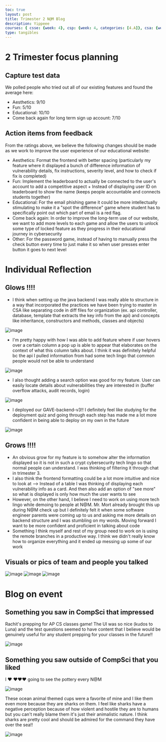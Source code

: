 ```yaml
---
toc: true
layout: post
title: Trimester 2 N@M Blog 
description: Yippeee
courses: { csse: {week: 4}, csp: {week: 4, categories: [4.A]}, csa: {week: 8}}
type: tangibles
---
```


<h1>2 Trimester focus planning</h1>

<h2>Capture test data</h2>

We polled people who tried out all of our existing features and found the average here: 

- Aesthetics: 9/10
- Fun: 5/10
- Educational: 10/10
- Come back again for long term sign up account: 7/10

<h2>Action items from feedback</h2>

From the ratings above, we believe the following changes should be made as we work to improve the user experience of our educational website: 

- Aesthetics: Format the frontend with better spacing (particularly my feature where it displayed a bunch of difference information of vulnerability details, fix instructions, severity level, and how to check if fix is completed)
- Fun: Implement the leaderboard to actually be connected to the user's account to add a competitive aspect + Instead of displaying user ID on leaderboard to show the name (keeps people accountable and connects students together)
- Educational: For the email phishing game it could be more intellectually stimulating to make it a "spot the difference" game where student has to specifically point out which part of email is a red flag. 
- Come back again: In order to improve the long-term use of our website, we want to add more levels to each game and allow the users to unlock some type of locked feature as they progress in their educational journey in cybersecurity 
- Other: For the password game, instead of having to manually press the check button every time to just make it so when user presses enter button it goes to next level

<h1>Individual Reflection</h1>

<h2> Glows !!!! </h2>

- I think when setting up the java backend I was really able to structure in a way that incorporated the practices we have been trying to master in CSA like separating code in diff files for organization (ex. api controller, database, template that extracts the key info from the api) and concepts like inheritance, constructors and methods, classes and objects) 

![image](https://github.com/e-shen2022/APCS_Blog/assets/104966589/c9e8e5c1-ebf9-4761-a412-4c9325ab63f6)

- I'm pretty happy with how I was able to add feature where if user hovers over a certain column a pop up is able to appear that elaborates on the context of what this column talks about. I think it was definitely helpful bc the api I pulled information from had some tech lingo that common people would not be able to understand

![image](https://github.com/e-shen2022/APCS_Blog/assets/104966589/97493317-d483-4b38-b486-3f6178ef205b)

- I also thought adding a search option was good for my feature. User can easily locate details about vulnerabilities they are interested in (buffer overflow attacks, audit records, login)

![image](https://github.com/e-shen2022/APCS_Blog/assets/104966589/35df96ec-88a3-4798-8cae-f5c9b580b59c)

- I deployed our GAVE-backend-v3!! I definitely feel like studying for the deployment quiz and going through each step has made me a lot more confident in being able to deploy on my own in the future 

![image](https://github.com/e-shen2022/APCS_Blog/assets/104966589/7eadbc19-f160-4d5f-b0e0-194a54d74f02)

<h2> Grows !!!! </h2>

- An obvious grow for my feature is to somehow alter the information displayed so it is not in such a crypt cybersecurity tech lingo so that normal people can understand. I was thinking of filtering it through chat in trimester 3. 
- I also think the frontend formatting could be a lot more intuitive and nice to look at --> Instead of a table I was thinking of displaying each vulnerability info as a card. And then also add an option of "see more" so what is displayed is only how much the user wants to see
- However, on the other hand, I believe I need to work on using more tech lingo while demoing to people at N@M. Mr. Mort already brought this up during N@M check up but I definitely felt it when some software engineer parents were coming up to us and asking me more details on backend structure and I was stumbling on my words. Moving forward I want to be more confident and proficient in talking about code
- Something I think myself and rest of my group need to work on is using the remote branches in a productive way. I think we didn't really know how to organize everything and it ended up messing up some of our work

<h2>Visuals or pics of team and people you talked</h2>

![image](https://github.com/e-shen2022/APCS_Blog/assets/104966589/def5f917-b7cb-4809-8e25-8daa4a5ab923)
![image](https://github.com/e-shen2022/APCS_Blog/assets/104966589/4412c57a-8aec-4cb1-aa05-936d567b9e19)
![image](https://github.com/e-shen2022/APCS_Blog/assets/104966589/02273b4b-ab3e-4a54-a3c9-03451e044afa)

<h1>Blog on event</h1>

<h2>Something you saw in CompSci that impressed</h2>

Rachit's prepping for AP CS classes game! The UI was so nice (kudos to Luna) and the test questions seemed to have content that I believe would be genuinely useful for any student prepping for your classes in the future!!

![image](https://github.com/e-shen2022/APCS_Blog/assets/104966589/3559556d-5872-4999-8540-5e643f90cdcb)

<h2>Something you saw outside of CompSci that you liked</h2>

I ❤️ ❤️❤️❤️ going to see the pottery every N@M
 
![image](https://github.com/e-shen2022/APCS_Blog/assets/104966589/564b05d6-92d9-4a3e-ac3d-ce69672ba7b8)

These ocean animal themed cups were a favorite of mine and I like them even more because they are sharks on them. I feel like sharks have a negative perception because of how violent and hostile they are to humans but you can't really blame them it's just their animalistic nature. I think sharks are pretty cool and should be admired for the command they have over the sea!!

![image](https://github.com/e-shen2022/APCS_Blog/assets/104966589/09a2a357-cb5f-4919-a26d-078c23fcbe68)

<script src="https://utteranc.es/client.js"
        repo="e-shen2022/student"
        issue-term="pathname"
        theme="github-light"
        crossorigin="anonymous"
        async>
</script>